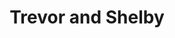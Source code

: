 ---
path: "/projects/project2"
title: "Trevor and Shelby"
description: "A wedding photography portfolio built with React and Gatsby"
link: this is the link
icon: this is the icon
---